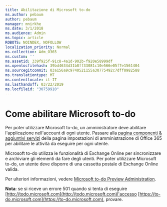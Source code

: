 ```yaml
---
title: Abilitazione di Microsoft to-do
ms.author: pebaum
author: pebaum
manager: mnirkhe
ms.date: 3/1/2018
ms.audience: Admin
ms.topic: article
ROBOTS: NOINDEX, NOFOLLOW
localization_priority: Normal
ms.collection: Adm_O365
ms.custom: ''
ms.assetid: 339f925f-91c8-4a1d-902b-f920e58999df
ms.openlocfilehash: 39bd4634d31b8ff33081c10e566e05f7e1561404
ms.sourcegitcommit: 03a156a9c9740521155a30775492c7dff0982588
ms.translationtype: MT
ms.contentlocale: it-IT
ms.lasthandoff: 03/22/2019
ms.locfileid: "30759910"
---
```

# <a name="how-to-enable-microsoft-to-do"></a>Come abilitare Microsoft to-do

Per poter utilizzare Microsoft to-do, un amministratore deve abilitare l'applicazione nell'account di ogni utente. Passare alla [pagina componenti &amp; aggiuntivi servizi](https://portal.office.com/adminportal/home#/Settings/ServicesAndAddIns) della pagina impostazioni di amministrazione di Office 365 per abilitare le attività da eseguire per ogni utente. 
  
Microsoft to-do utilizza le funzionalità di Exchange Online per sincronizzare e archiviare gli elementi da fare degli utenti. Per poter utilizzare Microsoft to-do, un utente deve disporre di una cassetta postale di Exchange Online valida.
  
Per ulteriori informazioni, vedere [Microsoft to-do Preview Administration](https://support.office.com/article/490c1a8c-2333-4952-8125-841afadb9620.aspx).
  
 **Nota**: se si riceve un errore 501 quando si tenta di eseguire [http://todo.microsoft.com](http://todo.microsoft.com)l'accesso [https://to-do.microsoft.com](https://to-do.microsoft.com), provare.
  

